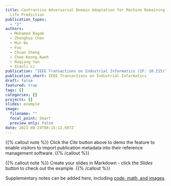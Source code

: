```yaml
---
title: Contrastive Adversarial Domain Adaptation for Machine Remaining Useful
  Life Prediction
publication_types:
  - "2"
authors:
  - Mohamed Ragab
  - Zhenghua Chen
  - Min Wu
  - Foo
  - Chuan Sheng
  - Chee-Keong Kwoh
  - Ruqiang Yan
  - Xiaoli Li
publication: "IEEE Transactions on Industrial Informatics (IF: 10.215)"
publication_short: IEEE Transactions on Industrial Informatics
draft: false
featured: true
tags: []
categories: []
projects: []
slides: example
image:
  filename: ""
  focal_point: Smart
  preview_only: false
date: 2021-08-24T08:15:12.697Z
---
```

{{% callout note %}}
Click the *Cite* button above to demo the feature to enable visitors to import publication metadata into their reference management software.
{{% /callout %}}

{{% callout note %}}
Create your slides in Markdown - click the *Slides* button to check out the example.
{{% /callout %}}

Supplementary notes can be added here, including [code, math, and images](https://wowchemy.com/docs/writing-markdown-latex/).